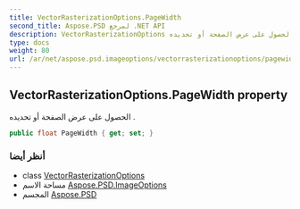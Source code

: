 ```yaml
---
title: VectorRasterizationOptions.PageWidth
second_title: Aspose.PSD لمرجع .NET API
description: VectorRasterizationOptions ملكية. الحصول على عرض الصفحة أو تحديده .
type: docs
weight: 80
url: /ar/net/aspose.psd.imageoptions/vectorrasterizationoptions/pagewidth/
---
```

## VectorRasterizationOptions.PageWidth property

الحصول على عرض الصفحة أو تحديده .

```csharp
public float PageWidth { get; set; }
```

### أنظر أيضا

* class [VectorRasterizationOptions](../)
* مساحة الاسم [Aspose.PSD.ImageOptions](../../vectorrasterizationoptions/)
* المجسم [Aspose.PSD](../../../)


